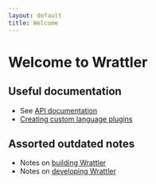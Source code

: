 ```yaml
---
layout: default
title: Welcome
---
```


# Welcome to Wrattler

## Useful documentation

- See [API documentation](api)
- [Creating custom language plugins](guides/plugins.html)

## Assorted outdated notes

- Notes on [building Wrattler](guides/building.html)
- Notes on [developing Wrattler](guides/development.html)
